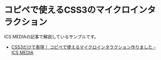 # コピペで使えるCSS3のマイクロインタラクション

ICS MEDIAの記事で解説しているサンプルです。

- [CSS3だけで表現！ コピペで使えるマイクロインタラクション作りました \- ICS MEDIA](https://ics.media/entry/15130)